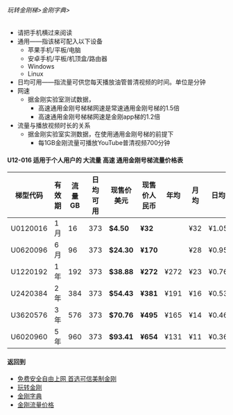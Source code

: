 ###### 玩转金刚梯>金刚字典> 

- 请把手机横过来阅读
- 通用——指该梯可配入以下设备
  - 苹果手机/平板/电脑
  - 安卓手机/平板/机顶盒/路由器
  - Windows
  - Linux
- 日均可用——指流量可供您每天播放油管普清视频的时间。单位是分钟
- 网速
  - 据金刚实验室测试数据，
    - 高速通用金刚号梯梯网速是常速通用金刚号梯的1.5倍
    - 高速通用金刚号梯梯网速是金刚app梯的1.2倍
- 流量与播放视频时长的关系
  - 据金刚实验室实测数据，在使用通用金刚号梯的前提下
    - 每1GB金刚流量可播放YouTube普清视频700分钟

#### U12-016 适用于个人用户的 大流量 高速 通用金刚号梯流量价格表

|梯型代码 |有效期|流量  GB|日均可用|现售价美元|现售价人民币|年均  |月均  |日均|
|--------|-----|------|--------------|------|-------|-----|-----|-----|
| U0120016 |1月	|16	|373	| <strong> $4.50	| <strong> ¥32	|	|¥32	|¥1.05|
| U0620096 |6月	|96	|373	| <strong> $24.30	| <strong> ¥170	|	|¥28	|¥0.95|
| U1220192 |1年	|192	|373	| <strong> $38.88	| <strong> ¥272	|¥272	|¥23	|¥0.76|
| U2420384 |2年	|384	|373	| <strong> $54.43	| <strong> ¥381	|¥191	|¥16	|¥0.53|
| U3620576 |3年	|576	|373	| <strong> $70.76	| <strong> ¥495	|¥165	|¥14	|¥0.46|
| U6020960 |5年	|960	|373	| <strong> $93.41	| <strong> ¥654	|¥131	|¥11	|¥0.36|



#### 返回到
- [免费安全自由上网 首选可信美制金刚](https://github.com/a2zitpro/web/blob/master/%E5%BE%80%E5%90%8E%E7%BF%BB.md)
- [玩转金刚](https://github.com/a2zitpro/web/blob/master/LadderFree/A.md)
- [金刚字典](https://github.com/a2zitpro/web/blob/master/LadderFree/kkDictionary/KKDictionary.md)
- [金刚流量价格](https://github.com/a2zitpro/web/blob/master/LadderFree/kkDictionary/Price/KKDTPrice.md)

